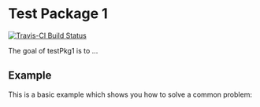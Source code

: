 # Test Package 1

[![Travis-CI Build Status](https://travis-ci.org/ramnathv/testPkg1.svg?branch=master)](https://travis-ci.org/ramnathv/testPkg1)

The goal of testPkg1 is to ...

## Example

This is a basic example which shows you how to solve a common problem:


